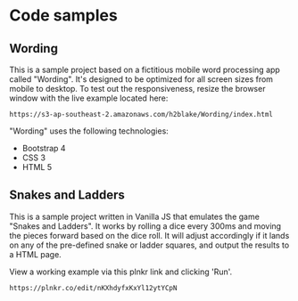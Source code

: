 # Code samples

## Wording

This is a sample project based on a fictitious mobile word processing app called "Wording". It's designed to be optimized for all screen sizes from mobile to desktop.  To test out the responsiveness, resize the browser window with the live example located here: 

	https://s3-ap-southeast-2.amazonaws.com/h2blake/Wording/index.html

"Wording" uses the following technologies:
* Bootstrap 4
* CSS 3
* HTML 5

##  Snakes and Ladders

This is a sample project written in Vanilla JS that emulates the game "Snakes and Ladders". It works by rolling a dice every 300ms and moving the pieces forward based on the dice roll.  It will adjust accordingly if it lands on any of the pre-defined snake or ladder squares, and output the results to a HTML page. 

View a working example via this plnkr link and clicking 'Run'. 

	https://plnkr.co/edit/nKXhdyfxKxYl12ytYCpN